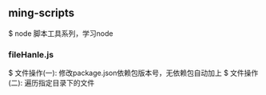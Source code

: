 ## ming-scripts
$ node 脚本工具系列，学习node

### fileHanle.js
$ 文件操作(一): 修改package.json依赖包版本号，无依赖包自动加上
$ 文件操作(二): 遍历指定目录下的文件
